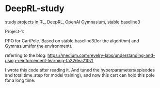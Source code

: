# DeepRL-study
study projects in RL, DeepRL, OpenAI Gymnasium, stable baseline3

Project-1: 

PPO for CartPole. Based on stable baseline3(for the algorithm) and Gymnasium(for the environment).

referring to the blog: https://medium.com/revelry-labs/understanding-and-using-reinforcement-learning-fa226ea2107f

I wrote this code after reading it. And tuned the hyperparameters(episodes and total time_step for model training), and now this cart can hold this pole for a long time.

